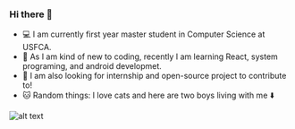 ### Hi there 👋

<!--
**mialsy/mialsy** is a ✨ _special_ ✨ repository because its `README.md` (this file) appears on your GitHub profile.

Here are some ideas to get you started:

- 🔭 I’m currently working on ...
- 🌱 I’m currently learning ...
- 👯 I’m looking to collaborate on ...
- 🤔 I’m looking for help with ...
- 💬 Ask me about ...
- 📫 How to reach me: ...
- 😄 Pronouns: ...
- ⚡ Fun fact: ...
-->

- 💻 I am currently first year master student in Computer Science at USFCA.
- 🌱 As I am kind of new to coding, recently I am learning React, system programing, and android developmet.
- 👯 I am also looking for internship and open-source project to contribute to!
- 🐱 Random things: I love cats and here are two boys living with me ⬇️

![alt text](https://github.com/mialsy/mialsy/blob/master/WechatIMG16.jpeg)

